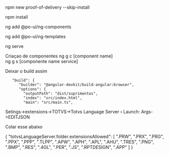 npm new proof-of-delivery --skip-install

npm install

ng add @po-ui/ng-components

ng add @po-ui/ng-templates

ng serve

Criaçao de componentes
ng g c [component name]  
ng g s [componente name service]

Deixar o build assim

       "build": {
          "builder": "@angular-devkit/build-angular:browser",
          "options": {
            "outputPath": "dist/suprimentos",
            "index": "src/index.html",
            "main": "src/main.ts",

Setings->extensions->TOTVS->Totvs Language Server › Launch: Args->EDITJSON

Colar esse abaixo

{
    "totvsLanguageServer.folder.extensionsAllowed": [
        ".PRW",
        ".PRX",
        ".PRG",
        ".PPX",
        ".PPP",
        ".TLPP",
        ".APW",
        ".APH",
        ".APL",
        ".AHU",
        ".TRES",
        ".PNG",
        ".BMP",
        ".RES",
        ".4GL",
        ".PER",
        ".JS",
        ".RPTDESIGN",
        ".APP"
    ]
}
